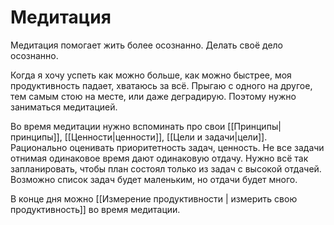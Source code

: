 # Медитация
Медитация помогает жить более осознанно. Делать своё дело осознанно. 

Когда я хочу успеть как можно больше, как можно быстрее, моя продуктивность падает, хватаюсь за всё. Прыгаю с одного на другое, тем самым стою на месте, или даже деградирую. Поэтому нужно заниматься медитацией. 

Во время медитации нужно вспоминать про свои [[Принципы|принципы]], [[Ценности|ценности]], [[Цели и задачи|цели]]. Рационально оценивать приоритетность задач, ценность. Не все задачи отнимая одинаковое время дают одинаковую отдачу. Нужно всё так запланировать, чтобы план состоял только из задач с высокой отдачей. Возможно список задач будет маленьким, но отдачи будет много. 

В конце дня можно [[Измерение продуктивности | измерить свою продуктивность]] во время медитации.
